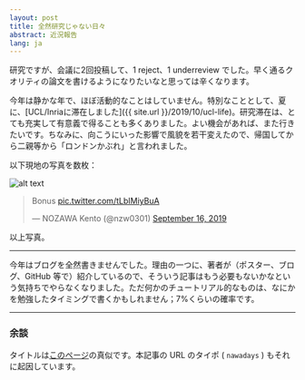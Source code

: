 ```yaml
---
layout: post
title: 全然研究じゃない日々
abstract: 近況報告
lang: ja
---
```


研究ですが、会議に2回投稿して、1 reject、1 underreview でした。早く通るクオリティの論文を書けるようになりたいなと思っては辛くなります。

今年は静かな年で、ほぼ活動的なことはしていません。特別なこととして、夏に、[UCL/Inriaに滞在しました]({{ site.url }}/2019/10/ucl-life)。研究滞在は、とても充実して有意義で得ることも多くありました。よい機会があれば、また行きたいです。ちなみに、向こうにいった影響で風貌を若干変えたので、帰国してから二親等から「ロンドンかぶれ」と言われました。

以下現地の写真を数枚：

![alt text](https://www.dropbox.com/s/0tk3hw4mpx7vt07/Kingscross.jpg?raw=1 "kingscross")

<blockquote class="twitter-tweet"><p lang="tr" dir="ltr">Bonus <a href="https://t.co/tLbIMiyBuA">pic.twitter.com/tLbIMiyBuA</a></p>&mdash; NOZAWA Kento (@nzw0301) <a href="https://twitter.com/nzw0301/status/1173700299732729857?ref_src=twsrc%5Etfw">September 16, 2019</a></blockquote> <script async src="https://platform.twitter.com/widgets.js" charset="utf-8"></script>

以上写真。

---

今年はブログを全然書きませんでした。理由の一つに、著者が（ポスター、ブログ、GitHub 等で）紹介しているので、そういう記事はもう必要もないかなという気持ちでやらなくなりました。ただ何かのチュートリアル的なものは、なにかを勉強したタイミングで書くかもしれません；7%くらいの確率です。

---

### 余談

タイトルは[このページ](http://www001.upp.so-net.ne.jp/mori/myst/nawadays.html)の真似です。本記事の URL のタイポ ( `nawadays` ) もそれに起因しています。
